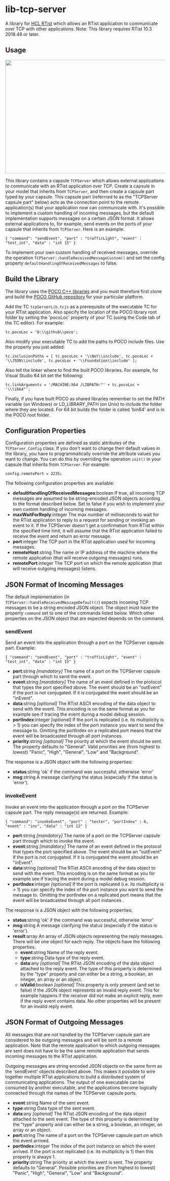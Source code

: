 # lib-tcp-server
A library for [HCL RTist](https://www.devops-community.com/realtime-software-tooling-rtist.html) which allows an RTist application to communicate over TCP with other applications.
Note: This library requires RTist 10.3 2018.48 or later.

## Usage
<img src="https://github.com/hcl-pnp-rtist/lib-tcp-server/blob/master/img/usage.jpg" width="805" height="358">

This library contains a capsule `TCPServer` which allows external applications to communicate with an RTist application over TCP. Create a capsule in your model that inherits from `TCPServer`, and then create a capsule part typed by your capsule. This capsule part (referrred to as the "TCPServer capsule part" below) acts as the connection point to the remote application(s) that your application now can communicate with.
It's possible to implement a custom handling of incoming messages, but the default implementation supports messages on a certain JSON format. It allows external applications to, for example, send events on the ports of your capsule that inherits from `TCPServer`. Here is an example:

`
{ "command": "sendEvent", "port" : "trafficLight", "event" : "test_int", "data" : "int 15" }
`

To implement your own custom handling of received messages, override the operation `TCPServer::handleReceivedMessageCustom()` and set the config property `defaultHandlingOfReceivedMessages` to false.

## Build the Library
The library uses the [POCO C++ libraries](https://pocoproject.org) and you must therefore first clone and build the [POCO GitHub repository](https://github.com/pocoproject/poco) for your particular platform.

Add the TC `tcpServerLib.tcjs` as a prerequisite of the executable TC for your RTist application. Also specify the location of the POCO library root folder by setting the 'pocoLoc' property of your TC (using the Code tab of the TC editor). For example:

`
tc.pocoLoc = 'D:\\github\\poco';
`

Also modify your executable TC to add the paths to POCO include files. Use the property you just added:

`
tc.inclusionPaths = [
    tc.pocoLoc + '\\Net\\include',
    tc.pocoLoc + '\\JSON\\include',
    tc.pocoLoc + '\\Foundation\\include'
];
`

Also tell the linker where to find the built POCO libraries. For example, for Visual Studio 64 bit set the following:

`
tc.linkArguments = '/MACHINE:X64 /LIBPATH:"' + tc.pocoLoc + '\\lib64"';
`

Finally, if you have built POCO as shared libraries remember to set the PATH variable (on Windows) or LD\_LIBRARY\_PATH (on Unix) to include the folder where they are located. For 64 bit builds the folder is called 'bin64' and is in the POCO root folder.

## Configuration Properties
Configuration properties are defined as static attributes of the `TCPServer_Config` class. If you don't want to change their default values in the library, you have to programmatically override the attribute values you want to change. You can do this by overriding the operation `init()` in your capsule that inherits from `TCPServer`. For example:

`
config.remotePort = 2235;
`

The following configuration properties are available:

- **defaultHandlingOfReceivedMessages**:boolean 
If true, all incoming TCP messages are assumed to be string-encoded JSON objects according to the format described below. Set to false if you wish to implement your own custom handling of incoming messages.
- **maxWaitForReply**:integer
The max number of milliseconds to wait for the RTist application to reply to a request for sending or invoking an event to it. If the TCPServer doesn't get a confirmation from RTist within the specified time limit, it will assume that the RTist application failed to receive the event and return an error message. 
- **port**:integer
The TCP port in the RTist application used for incoming messages.
- **remoteHost**:string
The name or IP address of the machine where the remote application (that will receive outgoing messages) runs.
- **remotePort**:integer
The TCP port on which the remote application (that will receive outgoing messages) listens.


## JSON Format of Incoming Messages
The default implementation (in `TCPServer::handleReceivedMessageDefault()`) expects incoming TCP messages to be a string encoded JSON object. The object must have the property `command` set to one of the commands listed below. Which other properties on the JSON object that are expected depends on the command.

### sendEvent
Send an event into the application through a port on the TCPServer capsule part.
Example:  

`
{ "command": "sendEvent", "port" : "trafficLight", "event" : "test_int", "data" : "int 15" }
`

- **port**:string *[mandatory]*
The name of a port on the TCPServer capsule part through which to send the event.
- **event**:string *[mandatory]*
The name of an event defined in the protocol that types the port specified above. The event should be an "outEvent" if the port is not conjugated. If it is conjugated the event should be an "inEvent".
- **data**:string *[optional]*
The RTist ASCII encoding of the data object to send with the event. This encoding is on the same format as you for example see if tracing the event during a model debug session.
- **portIndex**:integer *[optional]*
If the port is replicated (i.e. its multiplicity is > 1) you can specify the index of the port instance you want to send the message to. Omitting the portIndex on a replicated port means that the event will be broadcasted through all port instances.
- **priority**:string *[optional]*
The priority at which the event should be sent. The property defaults to "General". Valid priorities are (from highest to lowest) "Panic", "High", "General", "Low" and "Background". 

The response is a JSON object with the following properties:

- **status**:string 
'ok' if the command was successful, otherwise 'error'
- **msg**:string
A message clarifying the status (especially if the status is 'error').


### invokeEvent
Invoke an event into the application through a port on the TCPServer capsule part. The reply message(s) are returned.
Example:  

`
{ "command": "invokeEvent", "port" : "tester", "portIndex" : 6, "event" : "inv", "data" : "int 12" }
`

- **port**:string *[mandatory]*
The name of a port on the TCPServer capsule part through which to invoke the event.
- **event**:string *[mandatory]*
The name of an event defined in the protocol that types the port specified above. The event should be an "outEvent" if the port is not conjugated. If it is conjugated the event should be an "inEvent".
- **data**:string *[optional]*
The RTist ASCII encoding of the data object to send with the event. This encoding is on the same format as you for example see if tracing the event during a model debug session.
- **portIndex**:integer *[optional]*
If the port is replicated (i.e. its multiplicity is > 1) you can specify the index of the port instance you want to send the message to. Omitting the portIndex on a replicated port means that the event will be broadcasted through all port instances
. 

The response is a JSON object with the following properties:

- **status**:string 
'ok' if the command was successful, otherwise 'error'
- **msg**:string
A message clarifying the status (especially if the status is 'error').
- **result**:array
An array of JSON objects representing the reply messages. There will be one object for each reply. The objects have the following properties.
  - **event**:string
  Name of the reply event.
  - **type**:string
  Data type of the reply event.
  - **data**:any *[optional]*
  The RTist JSON encoding of the data object attached to the reply event. The type of this property is determined by the "type" property and can either be a string, a boolean, an integer, an array or an object.
  - **isValid**:boolean *[optional]*
  This property is only present (and set to false) if the JSON object represents an invalid reply event. This for example happens if the receiver did not make an explicit reply, even if the reply event contains data. No other properties will be present for an invalid reply event.

## JSON Format of Outgoing Messages
All messages that are not handled by the TCPServer capsule part are considered to be outgoing messages and will be sent to a remote application. Note that the remote application to which outgoing messages are sent does not have to be the same remote application that sends incoming messages to the RTist application.

Outgoing messages are string encoded JSON objects on the same form as the 'sendEvent' objects described above. This makes it possible to wire together multiple RTist applications to build a distributed system of communicating applications. The output of one executable can be consumed by another executable, and the applications become logically connected through the names of the TCPServer capsule ports.

- **event**:string
Name of the sent event.
- **type**:string
Data type of the sent event.
- **data**:any *[optional]*
The RTist JSON encoding of the data object attached to the sent event. The type of this property is determined by the "type" property and can either be a string, a boolean, an integer, an array or an object.
- **port**:string
The name of a port on the TCPServer capsule part on which the event arrived.
- **portIndex**:integer
The index of the port instance on which the event arrived. If the port is not replicated (i.e. its multiplicity is 1) then this property is always 1.
- **priority**:string
The priority at which the event is sent. The property defaults to "General". Possible priorities are (from highest to lowest) "Panic", "High", "General", "Low" and "Background". 
